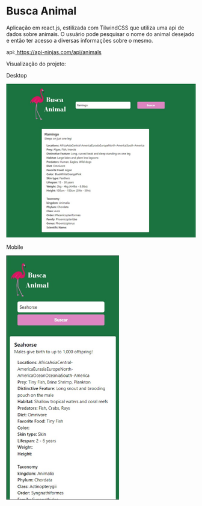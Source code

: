 # Busca Animal

<p> Aplicação em react.js, estilizada com TilwindCSS que utiliza uma api de dados sobre animais. O usuário pode pesquisar o nome do animal desejado e então ter acesso a diversas informações sobre o mesmo.</p>

api:<a href="https://api-ninjas.com/api/animals"> https://api-ninjas.com/api/animals</a>

<p>Visualização do projeto:  </p>
<p>Desktop</p>
<img src="https://github.com/Louisii/busca-animal/blob/main/src/assets/preview-desktop.jpeg" width="700" title="hover text">

<p>Mobile</p>
<img src="https://github.com/Louisii/busca-animal/blob/main/src/assets/preview-mobile.jpeg" width="300" title="hover text">





